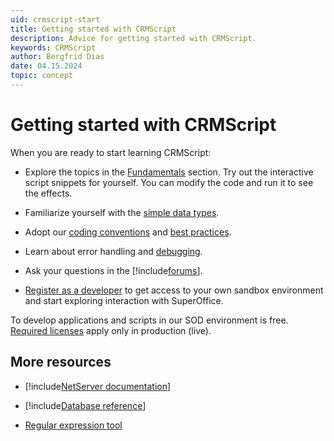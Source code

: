 ```yaml
---
uid: crmscript-start
title: Getting started with CRMScript
description: Advice for getting started with CRMScript.
keywords: CRMScript
author: Bergfrid Dias
date: 04.15.2024
topic: concept
---
```


# Getting started with CRMScript

When you are ready to start learning CRMScript:

* Explore the topics in the [Fundamentals][1] section. Try out the interactive script snippets for yourself. You can modify the code and run it to see the effects.

* Familiarize yourself with the [simple data types][2].

* Adopt our [coding conventions][3] and [best practices][4].

* Learn about error handling and [debugging][5].

* Ask your questions in the [!include[forums](includes/link-forum-cs.md)].

* [Register as a developer][8] to get access to your own sandbox environment and start exploring interaction with SuperOffice.

To develop applications and scripts in our SOD environment is free. [Required licenses][7] apply only in production (live).

## More resources

* [!include[NetServer documentation](includes/link-nsws.md)]

* [!include[Database reference](includes/link-sodb.md)]

* [Regular expression tool][6]

<!-- Referenced links -->
[1]: ../fundamentals/index.md
[2]: ../datatypes/index.md
[3]: ../code-quality/coding-conventions.md
[4]: ../code-quality/best-practices.md
[5]: ../debugging/index.md
[6]: https://regex101.com/
[7]: ../../../admin/license/index.md
[8]: ../../../developer-portal/getting-started/get-access-to-sod.md
